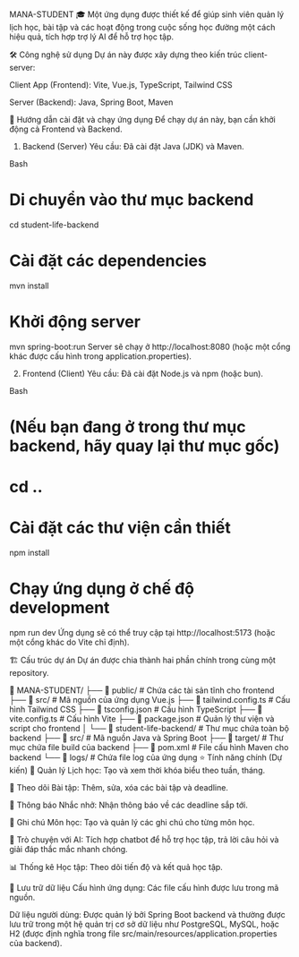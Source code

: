 MANA-STUDENT 🎓
Một ứng dụng được thiết kế để giúp sinh viên quản lý lịch học, bài tập và các hoạt động trong cuộc sống học đường một cách hiệu quả, tích hợp trợ lý AI để hỗ trợ học tập.

🛠️ Công nghệ sử dụng
Dự án này được xây dựng theo kiến trúc client-server:

Client App (Frontend): Vite, Vue.js, TypeScript, Tailwind CSS

Server (Backend): Java, Spring Boot, Maven

🏃 Hướng dẫn cài đặt và chạy ứng dụng
Để chạy dự án này, bạn cần khởi động cả Frontend và Backend.

1. Backend (Server)
Yêu cầu: Đã cài đặt Java (JDK) và Maven.

Bash

# Di chuyển vào thư mục backend
cd student-life-backend

# Cài đặt các dependencies
mvn install

# Khởi động server
mvn spring-boot:run
Server sẽ chạy ở http://localhost:8080 (hoặc một cổng khác được cấu hình trong application.properties).

2. Frontend (Client)
Yêu cầu: Đã cài đặt Node.js và npm (hoặc bun).

Bash

# (Nếu bạn đang ở trong thư mục backend, hãy quay lại thư mục gốc)
# cd ..

# Cài đặt các thư viện cần thiết
npm install

# Chạy ứng dụng ở chế độ development
npm run dev
Ứng dụng sẽ có thể truy cập tại http://localhost:5173 (hoặc một cổng khác do Vite chỉ định).

🏗️ Cấu trúc dự án
Dự án được chia thành hai phần chính trong cùng một repository.

📁 MANA-STUDENT/
├── 📁 public/              # Chứa các tài sản tĩnh cho frontend
├── 📁 src/                 # Mã nguồn của ứng dụng Vue.js
├── 📄 tailwind.config.ts    # Cấu hình Tailwind CSS
├── 📄 tsconfig.json        # Cấu hình TypeScript
├── 📄 vite.config.ts       # Cấu hình Vite
├── 📄 package.json         # Quản lý thư viện và script cho frontend
│
└── 📁 student-life-backend/ # Thư mục chứa toàn bộ backend
    ├── 📁 src/             # Mã nguồn Java và Spring Boot
    ├── 📁 target/          # Thư mục chứa file build của backend
    ├── 📄 pom.xml          # File cấu hình Maven cho backend
    └── 📁 logs/            # Chứa file log của ứng dụng
⭐ Tính năng chính (Dự kiến)
📅 Quản lý Lịch học: Tạo và xem thời khóa biểu theo tuần, tháng.

📝 Theo dõi Bài tập: Thêm, sửa, xóa các bài tập và deadline.

🔔 Thông báo Nhắc nhở: Nhận thông báo về các deadline sắp tới.

📓 Ghi chú Môn học: Tạo và quản lý các ghi chú cho từng môn học.

🤖 Trò chuyện với AI: Tích hợp chatbot để hỗ trợ học tập, trả lời câu hỏi và giải đáp thắc mắc nhanh chóng.

📊 Thống kê Học tập: Theo dõi tiến độ và kết quả học tập.

📁 Lưu trữ dữ liệu
Cấu hình ứng dụng: Các file cấu hình được lưu trong mã nguồn.

Dữ liệu người dùng: Được quản lý bởi Spring Boot backend và thường được lưu trữ trong một hệ quản trị cơ sở dữ liệu như PostgreSQL, MySQL, hoặc H2 (được định nghĩa trong file src/main/resources/application.properties của backend).

